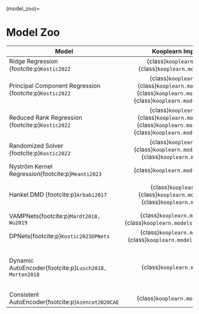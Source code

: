 (model_zoo)=
# Model Zoo 

| Model | Kooplearn Implementation | Notes |
| --- | :---: | --- |
| Ridge Regression {footcite:p}`Kostic2022`|  {class}`kooplearn.models.DMD` or <br>{class}`kooplearn.models.ExtendedDMD` | Full-rank models. Set `rank` to `None` at initialization. |
| Principal Component Regression {footcite:p}`Kostic2022`|  {class}`kooplearn.models.DMD`,<br>{class}`kooplearn.models.ExtendedDMD`,<br>{class}`kooplearn.models.KernelDMD`, or <br>{class}`kooplearn.models.NystroemKernel` | Low-rank models. Set `reduced_rank` to `False` at initialization. |
| Reduced Rank Regression {footcite:p}`Kostic2022`|  {class}`kooplearn.models.DMD`,<br>{class}`kooplearn.models.ExtendedDMD`,<br>{class}`kooplearn.models.KernelDMD`, or <br>{class}`kooplearn.models.NystroemKernel` | Optimal{footcite:p}`Kostic2022, Kostic2023SpectralRates` low-rank models. Set `reduced_rank` to `True` at initialization. |
| Randomized Solver {footcite:p}`Kostic2022`|  {class}`kooplearn.models.DMD`,<br>{class}`kooplearn.models.ExtendedDMD`, or<br>{class}`kooplearn.models.KernelDMD` | Set `svd_solver` to `'randomized'` at initialization. |
| Nyström Kernel Regression{footcite:p}`Meanti2023` | {class}`kooplearn.models.NystroemKernel` | |
| Hankel DMD {footcite:p}`Arbabi2017` | {class}`kooplearn.models.DMD`<br>{class}`kooplearn.models.ExtendedDMD`<br>{class}`kooplearn.models.KernelDMD` | Hankel DMD with an history of $m$ steps is obtained by fitting these models with dataset of context length $m + 1$ |
| VAMPNets{footcite:p}`Mardt2018, Wu2019` | {class}`kooplearn.models.DeepEDMD` + {class}`kooplearn.models.feature_maps.VAMPNet` | |
| DPNets{footcite:p}`Kostic2023DPNets` | {class}`kooplearn.models.DeepEDMD` + {class}`kooplearn.models.feature_maps.DPNet` | |
| Dynamic AutoEncoder{footcite:p}`Lusch2018, Morton2018` | {class}`kooplearn.models.DynamicAE` | When `use_lstsq_for_evolution == True`, the linear evolution of the embedded state is given by a least square model as in {footcite:t}`Morton2018`.|
| Consistent AutoEncoder{footcite:p}`Azencot2020CAE` | {class}`kooplearn.models.ConsistentAE` | |

```{footbibliography}
```